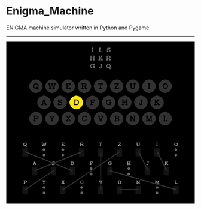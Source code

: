 # Enigma_Machine
ENIGMA machine simulator written in Python and Pygame

---
<img alt="enigma image" src="./img/enigma.png">
